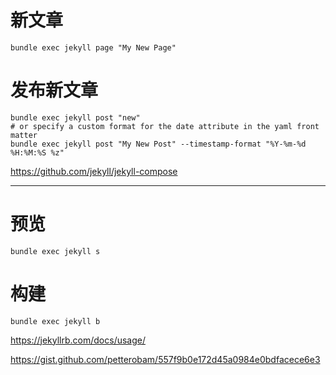 # 新文章

```
bundle exec jekyll page "My New Page"
```

# 发布新文章

```
bundle exec jekyll post "new"
# or specify a custom format for the date attribute in the yaml front matter
bundle exec jekyll post "My New Post" --timestamp-format "%Y-%m-%d %H:%M:%S %z"
```

https://github.com/jekyll/jekyll-compose

---

# 预览

```
bundle exec jekyll s
```

# 构建

```
bundle exec jekyll b
```

https://jekyllrb.com/docs/usage/

https://gist.github.com/petterobam/557f9b0e172d45a0984e0bdfacece6e3